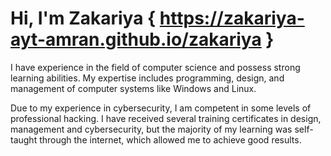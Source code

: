 # Hi, I'm Zakariya { https://zakariya-ayt-amran.github.io/zakariya }

I have experience in the field of computer science and possess strong learning abilities. My expertise includes programming, design, and management of computer systems like Windows and Linux.

Due to my experience in cybersecurity, I am competent in some levels of professional hacking. I have received several training certificates in design, management and cybersecurity, but the majority of my learning was self-taught through the internet, which allowed me to achieve good results.
